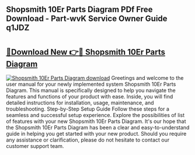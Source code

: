 ## Shopsmith 10Er Parts Diagram PDf Free Download - Part-wvK Service Owner Guide q1JDZ

# <h2><a href="http://dfmyntn.blite.top/?on=Shopsmith+10Er+Parts+Diagram">🔗Download New 👉🔴 Shopsmith 10Er Parts Diagram</a></h2>

[![Shopsmith 10Er Parts Diagram download](https://i.imgur.com/lujVjoI.png)](http://dfmyntn.blite.top/?on=Shopsmith+10Er+Parts+Diagram)
Greetings and welcome to the user manual for your newly implemented system Shopsmith 10Er Parts Diagram. This manual is specifically designed to help you navigate the features and functions of your product with ease. Inside, you will find detailed instructions for installation, usage, maintenance, and troubleshooting. Step-by-Step Setup Guide Follow these steps for a seamless and successful setup experience. Explore the possibilities of list of features with your new Shopsmith 10Er Parts Diagram. It's our hope that the Shopsmith 10Er Parts Diagram has been a clear and easy-to-understand guide in helping you get started with your new product. Should you require any assistance or clarification, please do not hesitate to contact our customer support team.
